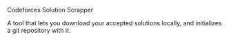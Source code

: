 Codeforces Solution Scrapper

A tool that lets you download your accepted solutions locally, and initializes a git repository with it.
